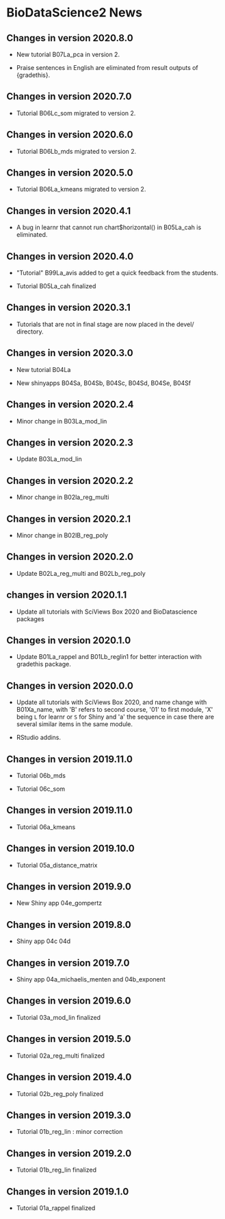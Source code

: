 # BioDataScience2 News

## Changes in version 2020.8.0

- New tutorial B07La_pca in version 2.

- Praise sentences in English are eliminated from result outputs of {gradethis}.

## Changes in version 2020.7.0

- Tutorial B06Lc_som migrated to version 2.

## Changes in version 2020.6.0

- Tutorial B06Lb_mds migrated to version 2.

## Changes in version 2020.5.0

- Tutorial B06La_kmeans migrated to version 2.

## Changes in version 2020.4.1

- A bug in learnr that cannot run chart$horizontal() in B05La_cah is eliminated.

## Changes in version 2020.4.0

- "Tutorial" B99La_avis added to get a quick feedback from the students.

- Tutorial B05La_cah finalized

## Changes in version 2020.3.1

- Tutorials that are not in final stage are now placed in the devel/ directory.

## Changes in version 2020.3.0

- New tutorial B04La

- New shinyapps B04Sa, B04Sb, B04Sc, B04Sd, B04Se, B04Sf 

## Changes in version 2020.2.4

- Minor change in B03La_mod_lin

## Changes in version 2020.2.3

- Update B03La_mod_lin

## Changes in version 2020.2.2

- Minor change in B02la_reg_multi 

## Changes in version 2020.2.1

- Minor change in B02lB_reg_poly 

## Changes in version 2020.2.0

- Update B02La_reg_multi and B02Lb_reg_poly

## changes in version 2020.1.1

- Update all tutorials with SciViews Box 2020 and BioDatascience packages

## Changes in version 2020.1.0

- Update B01La_rappel and B01Lb_reglin1 for better interaction with gradethis package. 

## Changes in version 2020.0.0

- Update all tutorials with SciViews Box 2020, and name change with B01Xa_name,
with 'B' refers to second course, '01' to first module, 'X' being `L` for learnr
or `S` for Shiny and 'a' the sequence in case there are several similar items in
the same module.

- RStudio addins.

## Changes in version 2019.11.0

- Tutorial 06b_mds

- Tutorial 06c_som

## Changes in version 2019.11.0

- Tutorial 06a_kmeans

## Changes in version 2019.10.0

- Tutorial 05a_distance_matrix

## Changes in version 2019.9.0

- New Shiny app 04e_gompertz

## Changes in version 2019.8.0

- Shiny app 04c 04d

## Changes in version 2019.7.0

- Shiny app 04a_michaelis_menten and 04b_exponent

## Changes in version 2019.6.0

- Tutorial 03a_mod_lin finalized

## Changes in version 2019.5.0

- Tutorial 02a_reg_multi finalized

## Changes in version 2019.4.0

- Tutorial 02b_reg_poly finalized

## Changes in version 2019.3.0

- Tutorial 01b_reg_lin : minor correction

## Changes in version 2019.2.0

- Tutorial 01b_reg_lin finalized

## Changes in version 2019.1.0

- Tutorial 01a_rappel finalized

